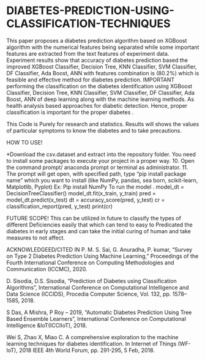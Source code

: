 # DIABETES-PREDICTION-USING-CLASSIFICATION-TECHNIQUES
This paper proposes a diabetes prediction algorithm based on XGBoost algorithm with the numerical features being separated while some important features are extracted from the text features of experiment data. Experiment results show that accuracy of diabetes prediction based the improved XGBoost Classifier, Decision Tree, KNN Classifier, SVM Classifier, DF Classifier, Ada Boost, ANN with features combination is (80.2%) which is feasible and effective method for diabetes prediction.
IMPORTANT
performing the classification on the diabetes identification using XGBoost Classifier, Decision Tree, KNN Classifier, SVM Classifier, DF Classifier, Ada Boost, ANN of deep learning along with the machine learning methods. As health analysis based approaches for diabetic detection. Hence, proper classification is important for the proper diabetes .

This Code is Purely for research and statistics.
Results will shows the values of particular symptoms to know the diabetes and to take precautions.


HOW TO USE!

*Download the csv.dataset and extract into the repository folder.
You need to install some packages to execute your project in a proper way.
10. Open the command prompt/ anaconda prompt or terminal as administrator. 
11.  The prompt will get open, with specified path, type “pip install package name” which you want to install (like NumPy, pandas, sea born, scikit-learn, Matplotlib, Pyplot)
Ex: Pip install NumPy
To run the model .
 model_dt =  DecisionTreeClassifier()
            model_dt.fit(x_train, y_train)
            pred = model_dt.predict(x_test)
            dt = accuracy_score(pred, y_test)
            cr = classification_report(pred, y_test)
            print(cr)
           
FUTURE SCOPE!
This can be utilized in future to classify the types of different Deficiencies easily that which can tend to easy to Predicated the diabetes in early stages and can take the initial curing of human and take measures to not affect.

ACKNOWLEDGEED/CITED IN
P. M. S. Sai, G. Anuradha, P. kumar, “Survey on Type 2 Diabetes Prediction Using Machine Learning,” Proceedings of the Fourth International Conference on Computing Methodologies and Communication (ICCMC), 2020.

D. Sisodia, D.S. Sisodia, “Prediction of Diabetes using Classification Algorithms”, International Conference on Computational Intelligence and Data Science (ICCIDS), Procedia Computer Science, Vol. 132, pp. 1578–1585, 2018.

S Das, A Mishra, P Roy – 2019, “Automatic Diabetes Prediction Using Tree Based Ensemble Learners”, International Conference on Computational Intelligence &IoT(ICCIIoT), 2018.

Wei S, Zhao X, Miao C. A comprehensive exploration to the machine learning techniques for diabetes identification. In Internet of Things (WF-IoT), 2018 IEEE 4th World Forum, pp. 291-295, 5 Feb, 2018.

            
            

